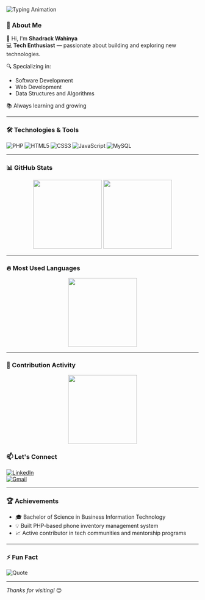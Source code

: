 ![Typing Animation](https://readme-typing-svg.herokuapp.com?font=Fira+Code&size=30&pause=500&color=F24405&center=true&vCenter=true&width=700&lines=Hi,+I'm+Shadrack+Wahinya!;Software+Developer+%7C+Tech+Enthusiast;Welcome+to+my+GitHub+Profile!)




### 🚀 About Me

👋 Hi, I'm **Shadrack Wahinya**  
💻 **Tech Enthusiast** — passionate about building and exploring new technologies.

🔍 Specializing in:
- Software Development
- Web Development
- Data Structures and Algorithms

📚 Always learning and growing 

---

### 🛠️ Technologies & Tools

![PHP](https://img.shields.io/badge/PHP-000000?style=for-the-badge&logo=php&logoColor=white)  ![HTML5](https://img.shields.io/badge/HTML5-f92404?style=for-the-badge&logo=html5&logoColor=white) ![CSS3](https://img.shields.io/badge/CSS3-000000?style=for-the-badge&logo=css3&logoColor=white) ![JavaScript](https://img.shields.io/badge/JavaScript-f92404?style=for-the-badge&logo=javascript&logoColor=black)  ![MySQL](https://img.shields.io/badge/MySQL-000000?style=for-the-badge&logo=mysql&logoColor=white)  

---
### 📊 GitHub Stats  
<div align="center">

<img src="https://github-readme-stats.vercel.app/api?username=shaddySco&show_icons=true&theme=gruvbox&count_private=true&include_all_commits=true&custom_title=Shadrack's%20GitHub%20Stats" height="180px"/>
<img src="https://streak-stats.demolab.com/?user=shaddySco&theme=gruvbox" height="180px"/>

</div>  

---

### 🔥 Most Used Languages  
<div align="center">

<img src="https://github-readme-stats.vercel.app/api/top-langs/?username=shaddySco&layout=compact&theme=gruvbox&langs_count=10" height="180px"/>

</div>  

---

### 🚀 Contribution Activity  
<div align="center">

<img src="https://github-readme-activity-graph.vercel.app/graph?username=shaddySco&theme=gruvbox" height="180px"/>

</div>  



### 📫 Let's Connect

[![LinkedIn](https://img.shields.io/badge/LinkedIn-000000?style=for-the-badge&logo=linkedin&logoColor=white)](https://www.linkedin.com/in/shadrackwahinya/)  
[![Gmail](https://img.shields.io/badge/Gmail-f92404?style=for-the-badge&logo=gmail&logoColor=white)](mailto:your-email@example.com)

---

### 🏆 Achievements

- 🎓 Bachelor of Science in Business Information Technology  
- 💡 Built PHP-based phone inventory management system  
- 📈 Active contributor in tech communities and mentorship programs  

---

### ⚡ Fun Fact

![Quote](https://quotes-github-readme.vercel.app/api?quote=The%20only%20way%20to%20do%20great%20work%20is%20to%20love%20what%20you%20do.&author=Steve%20Jobs&theme=gruvbox)

---

_Thanks for visiting!_ 😊
